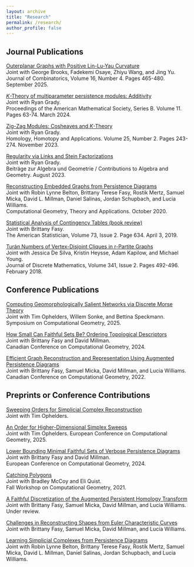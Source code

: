 ```yaml
---
layout: archive
title: "Research"
permalink: /research/
author_profile: false
---
```


## Journal Publications
[Outerplanar Graphs with Positive Lin-Lu-Yau Curvature](../../files/outerplanar.pdf) \
Joint with George Brooks, Fadekemi Osaye, Zhiyu Wang, and Jing Yu. \
Journal of Combinatorics, Volume 16, Number 4. Pages 465-480. September 2025. 


[$K$-Theory of multiparameter persistence modules:
Additivity](https://www.ams.org/journals/bproc/2024-11-06/S2330-1511-2024-00208-7/)
\
Joint with Ryan Grady. \
Proceedings of the American Mathematical Society, Series B. Volume 11. Pages 63-74. March 2024.

[Zig-Zag Modules: Cosheaves and
$K$-Theory](https://www.intlpress.com/site/pub/pages/journals/items/hha/content/vols/0025/0002/a011/index.php) \
Joint with Ryan Grady. \
Homology, Homotopy and Applications. Volume 25, Number 2. Pages 243-274. November 2023.

[Regularity via Links and Stein Factorizations](https://link.springer.com/article/10.1007/s13366-023-00713-y) \
Joint with Ryan Grady. \
Beiträge zur Algebra und Geometrie / Contributions to Algebra and Geometry.
August 2023.

[Reconstructing Embedded Graphs from Persistence Diagrams](https://www.sciencedirect.com/science/article/pii/S0925772120300523) \
Joint with Robin Lynne Belton, Brittany Terese Fasy, Rostik Mertz, Samuel Micka,
David L. Millman, Daniel Salinas, Jordan Schupbach, and Lucia
Williams. \
Computational Geometry, Theory and Applications. October 2020.

[Statistical Analysis of Contingency
Tables (book review)](https://www.tandfonline.com/doi/full/10.1080/00031305.2019.1571848) \
Joint with Brittany Fasy. \
The American Statistician, Volume 73, Issue 2. Page 634. April 3, 2019. 

[Turán Numbers of Vertex-Disjoint Cliques in r-Partite
Graphs](https://www.sciencedirect.com/science/article/pii/S0012365X17303266) \
Joint with Jessica De Silva, Kristin Heysse, Adam Kapilow, and
Michael Young. \
Journal of Discrete Mathematics, Volume 341, Issue 2. Pages
492-496. February 2018.

## Conference Publications 
[Computing Geomorphologically Salient Networks via Discrete Morse Theory](https://drops.dagstuhl.de/storage/00lipics/lipics-vol332-socg2025/LIPIcs.SoCG.2025.70/LIPIcs.SoCG.2025.70.pdf) \
Joint with Tim Ophelders, Willem Sonke, and Bettina Speckmann. \
Symposium on Computational Geometry, 2025.

[How Small Can Faithful Sets Be? Ordering Topological Descriptors](https://cosc.brocku.ca/~rnishat/CCCG_2024_proceedings.pdf) \
Joint with Brittany Fasy and David Millman. \
Canadian Conference on Computational Geometry, 2024.

[Efficient Graph Reconstruction and Representation Using Augmented Persistence Diagrams](https://www.torontomu.ca/content/dam/canadian-conference-computational-geometry-2022/papers/CCCG2022_paper_49.pdf) \
Joint with Brittany Fasy, Samuel Micka, David Millman, and Lucia Williams. \
Canadian Conference on Computational Geometry, 2022.

## Preprints or Conference Contributions
[Sweeping Orders for Simplicial Complex Reconstruction](https://arxiv.org/pdf/2501.01901) \
Joint with Tim Ophelders. 

[An Order for Higher-Dimensional Simplex Sweeps]() \
Joint with Tim Ophelders. 
European Conference on Computational Geometry, 2025.

[Lower Bounding Minimal Faithful Sets of Verbose Persistence Diagrams](https://eurocg2024.math.uoi.gr/data/uploads/paper_28.pdf) \
Joint with Brittany Fasy and David Millman. \
European Conference on Computational Geometry, 2024.


[Catching Polygons](https://arxiv.org/abs/2201.01286) \
Joint with Bradley McCoy and Eli Quist. \
Fall Workshop on Computational Geometry, 2021.


[A Faithful Discretization of the Augmented Persistent Homology
Transform](https://arxiv.org/abs/1912.12759) \
Joint with Brittany Fasy, Samuel Micka, David Millman, and Lucia Williams. \
Under review.

[Challenges in Reconstructing Shapes from Euler Characteristic
Curves](https://arxiv.org/abs/1811.11337) \
Joint with Brittany Fasy, Samuel Micka, David Millman, and Lucia Williams.

[Learning Simplicial Complexes from Persistence
Diagrams](https://arxiv.org/abs/1805.10716) \
Joint with Robin Lynne Belton, Brittany Terese Fasy, Rostik Mertz, Samuel Micka,
David L. Millman, Daniel Salinas, Jordan Schupbach, and Lucia
Williams.
